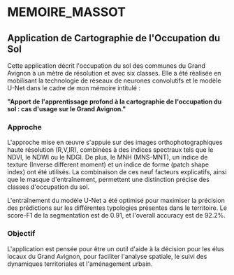 # MEMOIRE_MASSOT

## Application de Cartographie de l'Occupation du Sol

Cette application décrit l'occupation du sol des communes du Grand Avignon à un mètre de résolution et avec six classes. Elle a été réalisée en mobilisant la technologie de réseaux de neurones convolutifs et le modèle U-Net dans le cadre de mon mémoire intitulé :

**"Apport de l'apprentissage profond à la cartographie de l'occupation du sol : cas d'usage sur le Grand Avignon."**

### Approche

L'approche mise en œuvre s'appuie sur des images orthophotographiques haute résolution (R,V,IR), combinées à des indices spectraux tels que le NDVI, le NDWI ou le NDGI. De plus, le MNH (MNS-MNT), un indice de texture (Inverse different moment) et un indice de forme (patch shape index) ont été utilisés. La combinaison de ces neuf facteurs explicatifs, ainsi que le masque d'entraînement, permettent une distinction précise des classes d'occupation du sol.

L'entraînement du modèle U-Net a été optimisé pour maximiser la précision des prédictions sur les différentes typologies présentes dans le territoire. Le score-F1 de la segmentation est de 0.91, et l'overall accuracy est de 92.2%.

### Objectif

L'application est pensée pour être un outil d'aide à la décision pour les élus locaux du Grand Avignon, pour faciliter l'analyse spatiale, le suivi des dynamiques territoriales et l'aménagement urbain.
